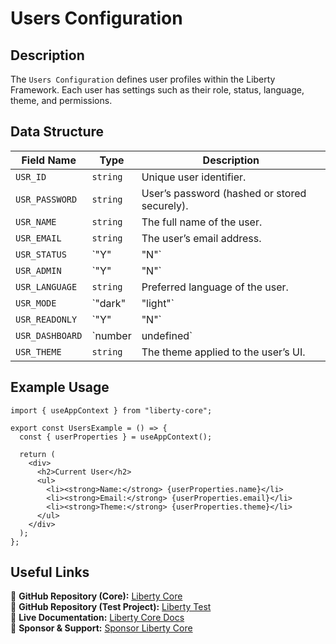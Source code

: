 # Users Configuration

## Description
The `Users Configuration` defines user profiles within the Liberty Framework. Each user has settings such as their role, status, language, theme, and permissions.

## Data Structure
| Field Name       | Type       | Description |
|-----------------|-----------|-------------|
| `USR_ID`        | `string` | Unique user identifier. |
| `USR_PASSWORD`  | `string` | User’s password (hashed or stored securely). |
| `USR_NAME`      | `string` | The full name of the user. |
| `USR_EMAIL`     | `string` | The user’s email address. |
| `USR_STATUS`    | `"Y" | "N"` | Indicates if the user is active. |
| `USR_ADMIN`     | `"Y" | "N"` | Defines if the user has admin privileges. |
| `USR_LANGUAGE`  | `string` | Preferred language of the user. |
| `USR_MODE`      | `"dark" | "light"` | UI theme preference (dark/light mode). |
| `USR_READONLY`  | `"Y" | "N"` | Determines if the user has read-only access. |
| `USR_DASHBOARD` | `number | undefined` | The dashboard assigned to the user. |
| `USR_THEME`     | `string` | The theme applied to the user’s UI. |

## Example Usage
```tsx
import { useAppContext } from "liberty-core";

export const UsersExample = () => {
  const { userProperties } = useAppContext();

  return (
    <div>
      <h2>Current User</h2>
      <ul>
        <li><strong>Name:</strong> {userProperties.name}</li>
        <li><strong>Email:</strong> {userProperties.email}</li>
        <li><strong>Theme:</strong> {userProperties.theme}</li>
      </ul>
    </div>
  );
};
```

## Useful Links
🔗 **GitHub Repository (Core):** [Liberty Core](https://github.com/fblettner/liberty-core/)  
🔗 **GitHub Repository (Test Project):** [Liberty Test](https://github.com/fblettner/liberty-test/)  
📖 **Live Documentation:** [Liberty Core Docs](https://docs.nomana-it.fr/liberty-core/)  
💖 **Sponsor & Support:** [Sponsor Liberty Core](https://github.com/sponsors/fblettner)  